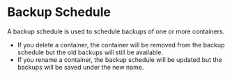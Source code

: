 # Backup Schedule

A backup schedule is used to schedule backups of one or more containers.

* If you delete a container, the container will be removed from the backup schedule but the old backups will still be available.
* If you rename a container, the backup schedule will be updated but the backups will be saved under the new name.

